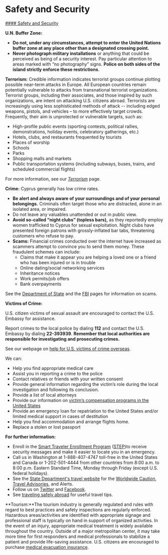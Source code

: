 # Safety and Security

[#### Safety and Security](javascript:void(0); "Safety and Security")

**U.N. Buffer Zone:**

* **Do not, under any circumstances, attempt to enter the United Nations buffer zone at any place other than a designated crossing point.**
* **Never photograph military installations** or anything that could be perceived as being of a security interest. Pay particular attention to areas marked with “no photography” signs. **Police on both sides of the island strictly enforce these restrictions**.

**Terrorism:** Credible information indicates terrorist groups continue plotting possible near-term attacks in Europe. All European countries remain potentially vulnerable to attacks from transnational terrorist organizations. Terrorist groups, including their associates, and those inspired by such organizations, are intent on attacking U.S. citizens abroad. Terrorists are increasingly using less sophisticated methods of attack -- including edged weapons, pistols, and vehicles – to more effectively target crowds. Frequently, their aim is unprotected or vulnerable targets, such as:

* High-profile public events (sporting contests, political rallies, demonstrations, holiday events, celebratory gatherings, etc.)
* Hotels, clubs, and restaurants frequented by tourists
* Places of worship
* Schools
* Parks
* Shopping malls and markets
* Public transportation systems (including subways, buses, trains, and scheduled commercial flights)

For more information, see our [*Terrorism*](https://travel.state.gov/content/travel/en/international-travel/emergencies/terrorism.html) page.

**Crime:** Cyprus generally has low crime rates.

* **Be alert and always aware of your surroundings and of your personal belongings.** Criminals often target those who are distracted, alone in an isolated area, or impaired.
* Do not leave any valuables unattended or out in public view.
* **Avoid so-called “night clubs” (topless bars),** as they reportedly employ women trafficked to Cyprus for sexual exploitation. Night clubs have presented foreign patrons with grossly-inflated bar tabs, threatening customers who refuse to pay.
* **Scams:** Financial crimes conducted over the internet have increased as scammers attempt to convince you to send them money. These fraudulent schemes can include:
  + Claims that make it appear you are helping a loved one or a friend who has been injured or is in trouble
  + Online dating/social networking services
  + Inheritance notices
  + Work permits/job offers
  + Bank overpayments

See the [Department of State](http://travel.state.gov/content/passports/english/emergencies/scams.html) and the [FBI](http://www.fbi.gov/scams-safety/fraud) pages for information on scams.

**Victims of Crime:**

U.S. citizen victims of sexual assault are encouraged to contact the U.S. Embassy for assistance.

Report crimes to the local police by dialing **112** and contact the U.S. Embassy by dialing **22-393939**. **Remember that local authorities are responsible for investigating and prosecuting crimes.**

See our webpage on [help for U.S. victims of crime overseas](http://travel.state.gov/content/passports/en/emergencies/victims.html).

We can:

* Help you find appropriate medical care
* Assist you in reporting a crime to the police
* Contact relatives or friends with your written consent
* Provide general information regarding the victim’s role during the local investigation and following its conclusion.
* Provide a list of local attorneys
* Provide our information on [victim’s compensation programs in the United States](http://travel.state.gov/content/passports/english/emergencies/victims.html)
* Provide an emergency loan for repatriation to the United States and/or limited medical support in cases of destitution
* Help you find accommodation and arrange flights home.
* Replace a stolen or lost passport

**For further information:**

* Enroll in the [Smart Traveler Enrollment Program](https://step.state.gov/step/) ([STEP](https://step.state.gov/step/))to receive security messages and make it easier to locate you in an emergency.
* Call us in Washington at 1-888-407-4747 toll-free in the United States and Canada or 1-202-501-4444 from other countries from 8:00 a.m. to 8:00 p.m. Eastern Standard Time, Monday through Friday (except U.S. federal holidays).
* See the [State Department's travel website](http://travel.state.gov/) for the [Worldwide Caution](http://travel.state.gov/content/passports/english/alertswarnings/worldwide-caution.html), [Travel Advisories](https://travel.state.gov/content/travel/en/traveladvisories/traveladvisories.html/), and Alerts.
* Follow us on [Twitter](http://twitter.com/travelgov) and [Facebook](http://www.facebook.com/travelgov).
* See [traveling safely abroad](https://travel.state.gov/content/travel/en/international-travel/before-you-go/travelers-checklist.html) for useful travel tips.

**Tourism:**The tourism industry is generally regulated and rules with regard to best practices and safety inspections are regularly enforced. Hazardous areas/activities are identified with appropriate signage and professional staff is typically on hand in support of organized activities. In the event of an injury, appropriate medical treatment is widely available throughout the country. Outside of a major metropolitan center, it may take more time for first responders and medical professionals to stabilize a patient and provide life-saving assistance. U.S. citizens are encouraged to purchase [medical evacuation insurance](https://travel.state.gov/content/travel/en/international-travel/before-you-go/your-health-abroad/Insurance_Coverage_Overseas.html).